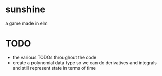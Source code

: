 # sunshine
a game made in elm 

# TODO

- the various TODOs throughout the code
- create a polynomial data type so we can do derivatives and integrals and still represent state in terms of time
